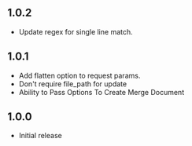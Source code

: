 ## 1.0.2

* Update regex for single line match.

## 1.0.1

* Add flatten option to request params.
* Don't require file_path for update
* Ability to Pass Options To Create Merge Document

## 1.0.0

* Initial release
